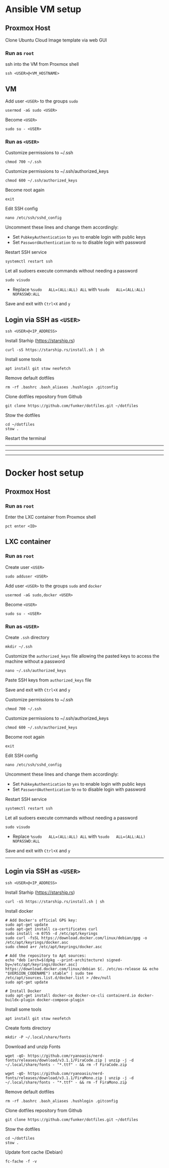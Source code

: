 # Ansible VM setup

## Proxmox Host

Clone Ubuntu Cloud Image template via web GUI

### Run as `root`

ssh into the VM from Proxmox shell

    ssh <USER>@<VM_HOSTNAME>

## VM

Add user `<USER>` to the groups `sudo`

    usermod -aG sudo <USER>

Become `<USER>`
    
    sudo su - <USER>

### Run as `<USER>`

Customize permissions to ~/.ssh

    chmod 700 ~/.ssh

Customize permissions to ~/.ssh/authorized_keys
    
    chmod 600 ~/.ssh/authorized_keys

Become root again

    exit

Edit SSH config

    nano /etc/ssh/sshd_config

Uncomment these lines and change them accordingly:

- Set `PubkeyAuthentication` to `yes` to enable login with public keys
- Set `PasswordAuthentication` to `no` to disable login with password

Restart SSH service

    systemctl restart ssh

Let all sudoers execute commands without needing a password

    sudo visudo

- Replace `%sudo   ALL=(ALL:ALL) ALL` with `%sudo   ALL=(ALL:ALL) NOPASSWD:ALL`

Save and exit with `Ctrl+X` and `y`

## Login via SSH as `<USER>`

    ssh <USER>@<IP_ADDRESS>

Install Starhip (https://starship.rs)

    curl -sS https://starship.rs/install.sh | sh

Install some tools

    apt install git stow neofetch

Remove default dotfiles

    rm -rf .bashrc .bash_aliases .hushlogin .gitconfig

Clone dotfiles repository from Github

    git clone https://github.com/funker/dotfiles.git ~/dotfiles

Stow the dotfiles

    cd ~/dotfiles
    stow .

Restart the terminal



---
---
---




# Docker host setup

## Proxmox Host

### Run as `root`

Enter the LXC container from Proxmox shell

    pct enter <ID>

## LXC container

### Run as `root`

Create user `<USER>`

    sudo adduser <USER>

Add user `<USER>` to the groups `sudo` and `docker`

    usermod -aG sudo,docker <USER>

Become `<USER>`
    
    sudo su - <USER>

### Run as `<USER>`
Create `.ssh` directory
    
    mkdir ~/.ssh

Customize the `authorized_keys` file allowing the pasted keys to access the machine without a password
    
    nano ~/.ssh/authorized_keys

Paste SSH keys from `authorized_keys` file


Save and exit with `Ctrl+X` and `y`

Customize permissions to ~/.ssh

    chmod 700 ~/.ssh

Customize permissions to ~/.ssh/authorized_keys
    
    chmod 600 ~/.ssh/authorized_keys

Become root again

    exit

Edit SSH config

    nano /etc/ssh/sshd_config

Uncomment these lines and change them accordingly:

- Set `PubkeyAuthentication` to `yes` to enable login with public keys
- Set `PasswordAuthentication` to `no` to disable login with password

Restart SSH service

    systemctl restart ssh

Let all sudoers execute commands without needing a password

    sudo visudo

- Replace `%sudo   ALL=(ALL:ALL) ALL` with `%sudo   ALL=(ALL:ALL) NOPASSWD:ALL`

Save and exit with `Ctrl+X` and `y`

---

## Login via SSH as `<USER>`

    ssh <USER>@<IP_ADDRESS>

Install Starhip (https://starship.rs)

    curl -sS https://starship.rs/install.sh | sh

Install docker

    # Add Docker's official GPG key:
    sudo apt-get update
    sudo apt-get install ca-certificates curl
    sudo install -m 0755 -d /etc/apt/keyrings
    sudo curl -fsSL https://download.docker.com/linux/debian/gpg -o /etc/apt/keyrings/docker.asc
    sudo chmod a+r /etc/apt/keyrings/docker.asc

    # Add the repository to Apt sources:
    echo "deb [arch=$(dpkg --print-architecture) signed-by=/etc/apt/keyrings/docker.asc] https://download.docker.com/linux/debian $(. /etc/os-release && echo "$VERSION_CODENAME") stable" | sudo tee /etc/apt/sources.list.d/docker.list > /dev/null
    sudo apt-get update

    # Install Docker
    sudo apt-get install docker-ce docker-ce-cli containerd.io docker-buildx-plugin docker-compose-plugin

Install some tools

    apt install git stow neofetch

Create fonts directory

    mkdir -P ~/.local/share/fonts

Download and unzip Fonts

    wget -qO- https://github.com/ryanoasis/nerd-fonts/releases/download/v3.1.1/FiraCode.zip | unzip -j -d ~/.local/share/fonts - "*.ttf" - && rm -f FiraCode.zip

    wget -qO- https://github.com/ryanoasis/nerd-fonts/releases/download/v3.1.1/FiraMono.zip | unzip -j -d ~/.local/share/fonts - "*.ttf" - && rm -f FiraMono.zip

Remove default dotfiles

    rm -rf .bashrc .bash_aliases .hushlogin .gitconfig

Clone dotfiles repository from Github

    git clone https://github.com/funker/dotfiles.git ~/dotfiles

Stow the dotfiles

    cd ~/dotfiles
    stow .

Update font cache (Debian)

    fc-fache -f -v

